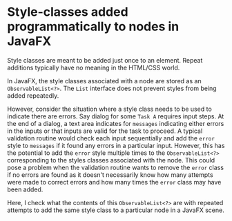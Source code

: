 # Style-classes added programmatically to nodes in JavaFX

Style classes are meant to be added just once to an element. Repeat
additions typically have no meaning in the HTML/CSS world. 

In JavaFX, the style classes associated with a node are stored as an 
`ObservableList<?>`. The `List` interface does not prevent styles from 
being added repeatedly. 

However, consider the situation where a style class needs to be used to 
indicate there are errors. Say dialog for some `Task A` requires input steps. 
At the end of a dialog, a text area indicates for `messages` indicating 
either errors in the inputs or that inputs are valid for the task to proceed.
A typical validation routine would check each input sequentially and add
the `error` style to `messages` if it found any errors in a particular input.
However, this has the potential to add the `error` style multiple times to
the `ObservableList<?>` corresponding to the styles classes associated with
the node. This could pose a problem when the validation routine wants to 
remove the `error` class if no errors are found as it doesn't necessarily know
how many attempts were made to correct errors and how many times the `error` 
class may have been added.

Here, I check what the contents of this `ObservableList<?>` are with repeated
attempts to add the same style class to a particular node in a JavaFX scene.